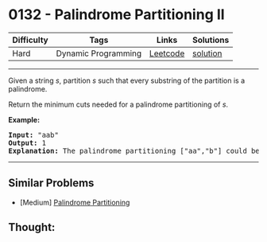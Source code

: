 # 0132 - Palindrome Partitioning II

Difficulty  | Tags | Links | Solutions
----------- | ---- | ----- | -----
Hard | Dynamic Programming | [Leetcode](https://leetcode.com/problems/palindrome-partitioning-ii) | [solution](https://leetcode.com/problems/palindrome-partitioning-ii/solution/)


-----------

<p>Given a string <em>s</em>, partition <em>s</em> such that every substring of the partition is a palindrome.</p>

<p>Return the minimum cuts needed for a palindrome partitioning of <em>s</em>.</p>

<p><strong>Example:</strong></p>

<pre>
<strong>Input:</strong>&nbsp;&quot;aab&quot;
<strong>Output:</strong> 1
<strong>Explanation:</strong> The palindrome partitioning [&quot;aa&quot;,&quot;b&quot;] could be produced using 1 cut.
</pre>


-----------


## Similar Problems

- [Medium] [Palindrome Partitioning](palindrome-partitioning)




## Thought:
